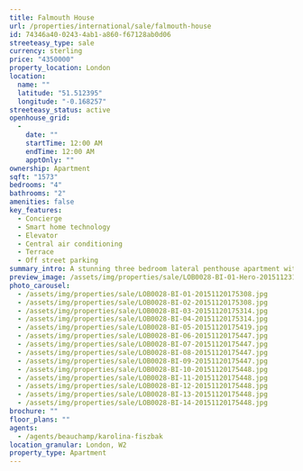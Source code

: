 ```yaml
---
title: Falmouth House
url: /properties/international/sale/falmouth-house
id: 74346a40-0243-4ab1-a860-f67128ab0d06
streeteasy_type: sale
currency: sterling
price: "4350000"
property_location: London
location:
  name: ""
  latitude: "51.512395"
  longitude: "-0.168257"
streeteasy_status: active
openhouse_grid:
  - 
    date: ""
    startTime: 12:00 AM
    endTime: 12:00 AM
    apptOnly: ""
ownership: Apartment
sqft: "1573"
bedrooms: "4"
bathrooms: "2"
amenities: false
key_features:
  - Concierge
  - Smart home technology
  - Elevator
  - Central air conditioning
  - Terrace
  - Off street parking
summary_intro: A stunning three bedroom lateral penthouse apartment with far reaching southerly views across Hyde Park. The apartment has been the subject of a major refurbishment programme and is now offered with up to date amenities including smart home technology throughout. Falmouth House is in a sought after location just moments from Hyde Park. The building offers 24-hour porterage and the apartment has a secure off street car parking space at the rear of the building.
preview_image: /assets/img/properties/sale/LOB0028-BI-01-Hero-20151123123504.jpg
photo_carousel:
  - /assets/img/properties/sale/LOB0028-BI-01-20151120175308.jpg
  - /assets/img/properties/sale/LOB0028-BI-02-20151120175308.jpg
  - /assets/img/properties/sale/LOB0028-BI-03-20151120175314.jpg
  - /assets/img/properties/sale/LOB0028-BI-04-20151120175314.jpg
  - /assets/img/properties/sale/LOB0028-BI-05-20151120175419.jpg
  - /assets/img/properties/sale/LOB0028-BI-06-20151120175447.jpg
  - /assets/img/properties/sale/LOB0028-BI-07-20151120175447.jpg
  - /assets/img/properties/sale/LOB0028-BI-08-20151120175447.jpg
  - /assets/img/properties/sale/LOB0028-BI-09-20151120175447.jpg
  - /assets/img/properties/sale/LOB0028-BI-10-20151120175448.jpg
  - /assets/img/properties/sale/LOB0028-BI-11-20151120175448.jpg
  - /assets/img/properties/sale/LOB0028-BI-12-20151120175448.jpg
  - /assets/img/properties/sale/LOB0028-BI-13-20151120175448.jpg
  - /assets/img/properties/sale/LOB0028-BI-14-20151120175448.jpg
brochure: ""
floor_plans: ""
agents:
  - /agents/beauchamp/karolina-fiszbak
location_granular: London, W2
property_type: Apartment
---
```

